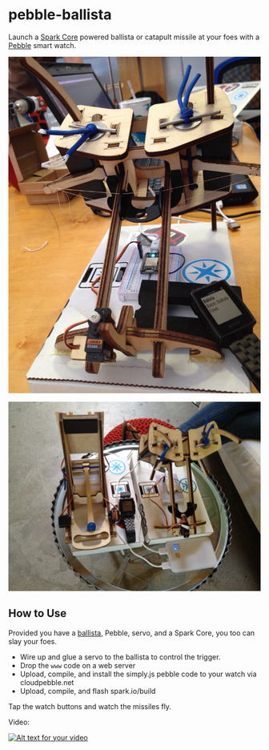 pebble-ballista
===============

Launch a [Spark Core](http://spark.io) powered ballista or catapult missile at your foes with a [Pebble](http://getpebble.com) smart watch.

![ballista1](images/ballista1.jpg)

![catapult_and_ballista2](images/catapult_and_ballista2.png)

How to Use
---

Provided you have a [ballista](http://www.em-labs.com/collections/all/products/the-ballista), Pebble, servo, and a Spark Core, you too can slay your foes.

- Wire up and glue a servo to the ballista to control the trigger.
- Drop the `www` code on a web server
- Upload, compile, and install the simply.js pebble code to your watch via cloudpebble.net
- Upload, compile, and flash spark.io/build

Tap the watch buttons and watch the missiles fly.

Video:


[![Alt text for your video](http://img.youtube.com/vi/816AkYSDr8w/0.jpg)](http:/youtube.com/watch?v=816AkYSDr8w)
